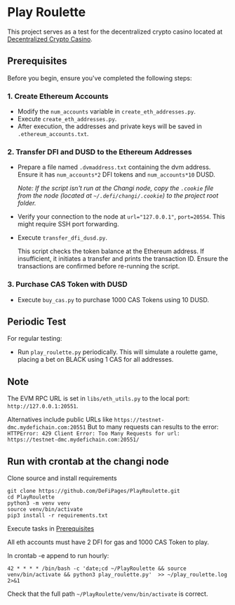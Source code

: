 # Play Roulette

This project serves as a test for the decentralized crypto casino located at [Decentralized Crypto Casino](https://github.com/DeFiPages/Decentralized-Crypto-Casino).

## Prerequisites

Before you begin, ensure you've completed the following steps:

### 1. Create Ethereum Accounts

- Modify the `num_accounts` variable in `create_eth_addresses.py`.
- Execute `create_eth_addresses.py`.
- After execution, the addresses and private keys will be saved in `.ethereum_accounts.txt`.

### 2. Transfer DFI and DUSD to the Ethereum Addresses

- Prepare a file named `.dvmaddress.txt` containing the dvm address. Ensure it has `num_accounts*2` DFI tokens and `num_accounts*10` DUSD.
  
  _Note: If the script isn't run at the Changi node, copy the `.cookie` file from the node (located at `~/.defi/changi/.cookie`) to the project root folder._

- Verify your connection to the node at `url="127.0.0.1"`, `port=20554`. This might require SSH port forwarding.
  
- Execute `transfer_dfi_dusd.py`.
  
  This script checks the token balance at the Ethereum address. If insufficient, it initiates a transfer and prints the transaction ID. Ensure the transactions are confirmed before re-running the script.

### 3. Purchase CAS Token with DUSD

- Execute `buy_cas.py` to purchase 1000 CAS Tokens using 10 DUSD.

## Periodic Test

For regular testing:

- Run `play_roulette.py` periodically. This will simulate a roulette game, placing a bet on BLACK using 1 CAS for all addresses.


## Note

The EVM RPC URL is set in `libs/eth_utils.py` to the local port: `http://127.0.0.1:20551`.

Alternatives include public URLs like `https://testnet-dmc.mydefichain.com:20551`
But to many requests can results to the error:
`HTTPError: 429 Client Error: Too Many Requests for url: https://testnet-dmc.mydefichain.com:20551/`

## Run with crontab at the changi node

Clone source and install requirements

```{python}
git clone https://github.com/DeFiPages/PlayRoulette.git
cd PlayRoulette
python3 -m venv venv
source venv/bin/activate
pip3 install -r requirements.txt

```
Execute tasks in [Prerequisites](#prerequisites)

All eth accounts must have 2 DFI for gas and 1000 CAS Token to play.

In crontab -e append to run hourly:

`42 * * * * /bin/bash -c 'date;cd ~/PlayRoulette && source venv/bin/activate && python3 play_roulette.py'  >> ~/play_roulette.log 2>&1`

Check that the full path `~/PlayRoulette/venv/bin/activate` is correct.


